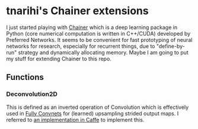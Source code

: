 # tnarihi's Chainer extensions

I just started playing with [Chainer](http://chainer.org/) which is a deep learning package in Python (core numerical computation is written in C++/CUDA) developed by Preferred Networks. It seems to be convenient for fast prototyping of neural networks for research, especially for recurrent things, due to "define-by-run" strategy and dynamically allocating memory. Maybe I am going to put my stuff for extending Chainer to this repo.

## Functions
### Deconvolution2D
This is defined as an inverted operation of Convolution which is effectively used in [Fully Convnets](http://arxiv.org/abs/1411.4464) for (learned) upsampling strided output maps. I referred to [an implementation in Caffe](https://github.com/BVLC/caffe/blob/master/src/caffe/layers/deconv_layer.cpp) to implement this.
